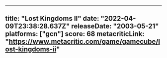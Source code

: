 
---
title: "Lost Kingdoms II"
date: "2022-04-09T23:38:28.637Z"
releaseDate: "2003-05-21"
platforms: ["gcn"]
score: 68
metacriticLink: "https://www.metacritic.com/game/gamecube/lost-kingdoms-ii"
---
